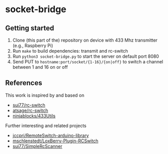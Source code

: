 # socket-bridge

## Getting started

1. Clone (this part of the) repository on device with 433 Mhz transmitter (e.g., Raspberry Pi)
2. Run `make` to build dependencies: transmit and rc-switch
3. Run `python3 socket-bridge.py` to start the server on default port 8080
4. Send PUT to `hostname:port/socket/{1-16}/{on|off}` to switch a channel between 1 and 16 on or off

## References

This work is inspired by and based on

- [sui77/rc-switch](https://github.com/sui77/rc-switch)
- [atsage/rc-switch](https://github.com/atsage/rc-switch)
- [ninjablocks/433Utils](https://github.com/ninjablocks/433Utils)

Further interesting and related projects

- [jccprj/RemoteSwitch-arduino-library](https://github.com/jccprj/RemoteSwitch-arduino-library)
- [mschlenstedt/LoxBerry-Plugin-RCSwitch](https://github.com/mschlenstedt/LoxBerry-Plugin-RCSwitch)
- [sui77/SimpleRcScanner](https://github.com/sui77/SimpleRcScanner)
